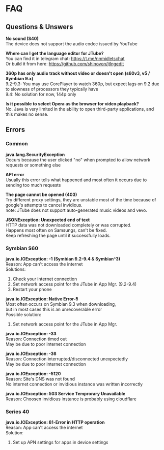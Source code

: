 # FAQ
## Questions & Unswers
<b>No sound (S40)</b><br>
The device does not support the audio codec issued by YouTube

<b>Where can I get the language editor for JTube?</b><br>
You can find it in telegram chat: https://t.me/nnmidletschat<br>
Or build it from here: https://github.com/shinovon/jtlngedit

<b>360p has only audio track without video or doesn't open (s60v3, v5 / Symbian 9.x)</b><br>
9.2-9.3: You may use CorePlayer to watch 360p, but expect lags on 9.2 due to slowness of processors they typically have<br>
9.4: No solution for now, 144p only

<b>Is it possible to select Opera as the browser for video playback?</b><br>
No. Java is very limited in the ability to open third-party applications, and this makes no sense.<br>

## Errors
### Common
<b>java.lang.SecurityException</b><br>
Occurs because the user clicked "no" when prompted to allow network requests or something else<br>

<b>API error</b><br>
Usually this error tells what happened and most often it occurs due to sending too much requests

<b>The page cannot be opened (403)</b><br>
Try different proxy settings, they are unstable most of the time because of google's attempts to cancel invidious.<br>
note: JTube does not support auto-generated music videos and vevo.

<b>JSONException: Unexpected end of text</b><br>
HTTP data was not downloaded completely or was corrupted.<br>
Happens most often on Samsungs, can't be fixed.<br>
Keep refreshing the page until it successfully loads.

### Symbian S60
<b>java.io.IOException: -1 (Symbian 9.2-9.4 & Symbian^3)</b><br>
Reason: App can't access the internet<br>
Solutions:
1. Check your internet connection
2. Set network access point for the JTube in App Mgr. (9.2-9.4)
3. Restart your phone

<b>java.io.IOException: Native Error-5</b><br>
Most often occurs on Symbian 9.3 when downloading,<br>
but in most cases this is an unrecoverable error<br>
Possible solution:
1. Set network access point for the JTube in App Mgr.

<b>java.io.IOException: -33</b><br>
Reason: Connection timed out<br>
May be due to poor internet connection<br>

<b>java.io.IOException: -36</b><br>
Reason: Сonnection interrupted/disconnected unexpectedly<br>
May be due to poor internet connection<br>

<b>java.io.IOException: -5120</b><br>
Reason: Site's DNS was not found<br>
No internet connection or invidious instance was written incorrectly<br>

<b>java.io.IOException: 503 Service Temprorary Unavailable</b><br>
Reason: Choosen invidious instance is probably using cloudflare<br>

### Series 40
<b>java.io.IOException: 81-Error in HTTP operation</b><br>
Reason: App can't access the internet<br>
Solution:
1. Set up APN settings for apps in device settings

